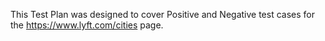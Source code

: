 This Test Plan was designed to cover Positive and Negative test cases for the https://www.lyft.com/cities page.

  